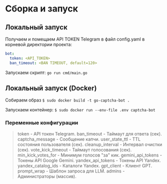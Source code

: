 # Сборка и запуск

## Локальный запуск
Получаем и помещаем API TOKEN Telegram в файл config.yaml в корневой директории проекта:
```yaml
bot:
  token: <API_TOKEN>
  ban_timeout: <BAN TIMEOUT, default=120>
```

Запускаем скрипт:
`go run cmd/main.go `


## Локальный запуск (Docker)
Собираем образ
`$ sudo docker build -t go-captcha-bot .`

Запускаем контейнер:
`$ sudo docker run --env-file .env captcha-bot`

### Переменные конфигурации
> token - API токен Telegram.
> ban_timeout - Таймаут для ответа (сек).
> captcha_message - Сообщение капчи.
> user_state_ttl - TTL состояния пользователя (сек).
> cleanup_interval - Интервал очистки (сек).
> vote_kick_timeout - Таймаут голосования (сек).
> min_kick_votes_for - Минимум голосов "за" кик.
> gemini_api_tokens - Токены API Google Gemini.
> yandex_api_tokens - Токены API Yandex.
> yandex_catalog_ids - Каталоги Yandex.
> gpt_client - Клиент GPT.
> prompt_wrap - Шаблон запроса для LLM.
> admins - Администраторы (массив).